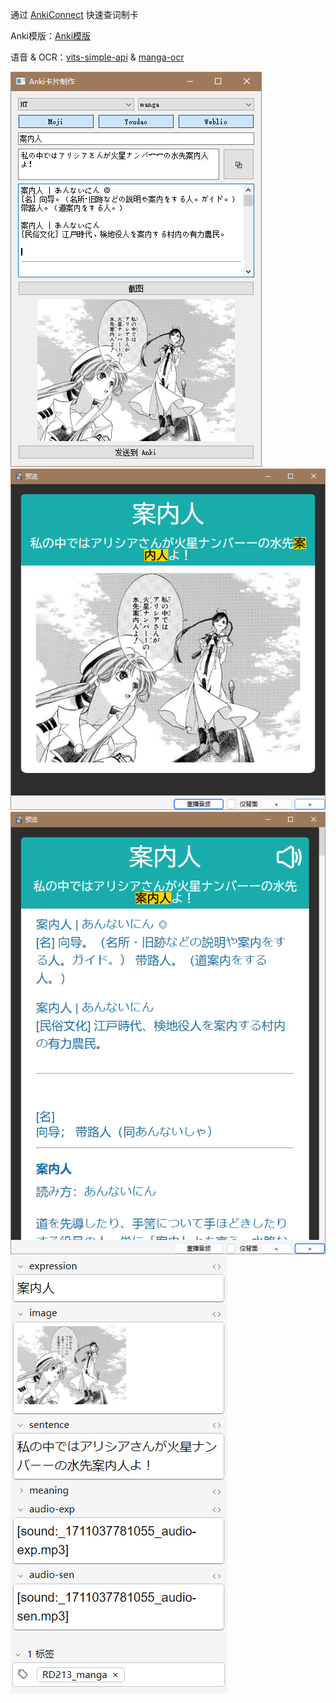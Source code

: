 通过 [AnkiConnect](https://ankiweb.net/shared/info/2055492159) 快速查词制卡

Anki模版：[Anki模版](anki_template\manga_test.apkg)

语音 & OCR：[vits-simple-api](https://github.com/Artrajz/vits-simple-api) & [manga-ocr](https://github.com/kha-white/manga-ocr)

![GUI预览](docs/preview.png)
![anki正面](docs/anki_f.png)
![anki背面](docs/anki_b.png)
![anki模版](docs/anki_str.png)